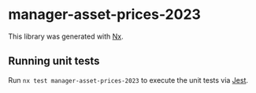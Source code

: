 # manager-asset-prices-2023

This library was generated with [Nx](https://nx.dev).

## Running unit tests

Run `nx test manager-asset-prices-2023` to execute the unit tests via [Jest](https://jestjs.io).
